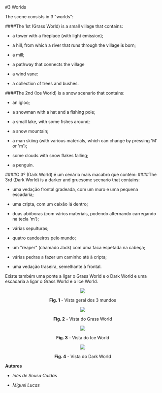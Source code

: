 #3 Worlds


The scene consists in 3 "worlds":

####The 1st (Grass World) is a small village that contains:

- a tower with a fireplace (with light emission);

- a hill, from which a river that runs through the village is born;

- a mill;

- a pathway that connects the village

- a wind vane:

- a collection of trees and bushes.

####The 2nd (Ice World) is a snow scenario that contains: 

- an igloo;

- a snowman with a hat and a fishing pole;

- a small lake, with some fishes around;

- a snow mountain;

- a man skiing (with various materials, which can change by pressing 'M' or 'm');

- some clouds with snow flakes falling;

- a penguin.

####O 3º (Dark World) é um cenário mais macabro que contém:
####The 3rd (Dark World) is a darker and gruesome scenario that contains:

- uma vedação frontal gradeada, com um muro e uma pequena escadaria;

- uma cripta, com um caixão lá dentro;

- duas abóboras (com vários materiais, podendo alternando carregando na tecla 'm');

- várias sepulturas;

- quatro candeeiros pelo mundo;

- um "reaper" (chamado Jack) com uma faca espetada na cabeça;

- várias pedras a fazer um caminho até à cripta;

- uma vedação traseira, semelhante à frontal.



Existe também uma ponte a ligar o Grass World e o Dark World e uma escadaria a ligar o Grass World e o Ice World.

<p align="center">
  <img src="https://github.com/inessousacaldas/laig16/blob/master/Projeto%201%20-%203%20Worlds/img1.jpg">
  <span class="caption">
  <p align="center"><b>Fig. 1</b> - Vista geral dos 3 mundos</p>
        </span>
</p>

<p align="center">
  <img src="https://github.com/inessousacaldas/laig16/blob/master/Projeto%201%20-%203%20Worlds/img2.jpg">
  <span class="caption">
  <p align="center"><b>Fig. 2</b> - Vista do Grass World</p>
        </span>
</p>

<p align="center">
  <img src="https://github.com/inessousacaldas/laig16/blob/master/Projeto%201%20-%203%20Worlds/img3.jpg">
  <span class="caption">
  <p align="center"><b>Fig. 3</b> - Vista do Ice World</p>
        </span>
</p>

<p align="center">
  <img src="https://github.com/inessousacaldas/laig16/blob/master/Projeto%201%20-%203%20Worlds/img4.jpg">
  <span class="caption">
  <p align="center"><b>Fig. 4</b> - Vista do Dark World</p>
        </span>
</p>

**Autores**

* *Inês de Sousa Caldas*

* *Miguel Lucas*

